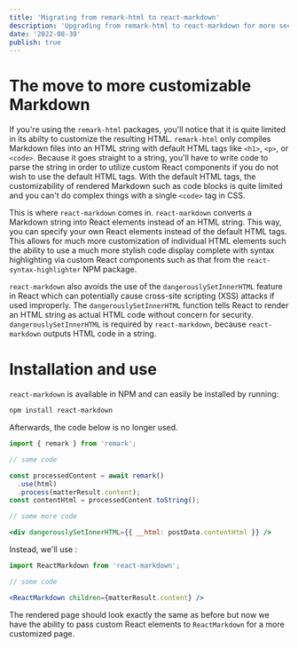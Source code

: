 ```yaml
---
title: 'Migrating from remark-html to react-markdown' 
description: 'Upgrading from remark-html to react-markdown for more secure HTML and customizable React components' 
date: '2022-08-30'
publish: true
---
```


# The move to more customizable Markdown

If you're using the `remark-html` packages, you'll notice that it is quite limited in its abilty to customize the resulting HTML. `remark-html` only compiles Markdown files into an HTML string with default HTML tags like `<h1>`, `<p>`, or `<code>`. Because it goes straight to a string, you'll have to write code to parse the string in order to utilize custom React components if you do not wish to use the default HTML tags. With the default HTML tags, the customizability of rendered Markdown such as code blocks is quite limited and you can't do complex things with a single `<code>` tag in CSS.

This is where `react-markdown` comes in. `react-markdown` converts a Markdown string into React elements instead of an HTML string. This way, you can specify your own React elements instead of the default HTML tags. This allows for much more customization of individual HTML elements such the ability to use a much more stylish code display complete with syntax highlighting via custom React components such as that from the `react-syntax-highlighter` NPM package.

`react-markdown` also avoids the use of  the `dangerouslySetInnerHTML` feature in React which can potentially cause cross-site scripting (XSS) attacks if used improperly. The `dangerouslySetInnerHTML` function tells React to render an HTML string as actual HTML code without concern for security. `dangerouslySetInnerHTML` is required by `react-markdown`, because `react-markdown` outputs HTML code in a string.

# Installation and use

`react-markdown` is available in NPM and can easily be installed by running: 

```bash
npm install react-markdown
```

Afterwards, the code below is no longer used. 

```jsx
import { remark } from 'remark';

// some code

const processedContent = await remark()
  .use(html)
  .process(matterResult.content);
const contentHtml = processedContent.toString();

// some more code

<div dangerouslySetInnerHTML={{ __html: postData.contentHtml }} />
```

Instead, we'll use : 

```jsx
import ReactMarkdown from 'react-markdown';

// some code

<ReactMarkdown children={matterResult.content} />
```

The rendered page should look exactly the same as before but now we have the ability to pass custom React elements to `ReactMarkdown` for a more customized page.